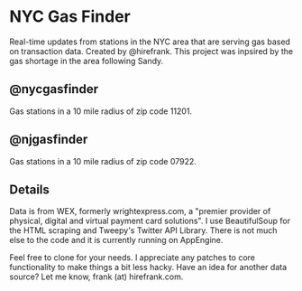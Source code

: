 NYC Gas Finder
============

Real-time updates from stations in the NYC area that are serving gas based on transaction data. Created by @hirefrank. This project was inpsired by the gas shortage in the area following Sandy.

@nycgasfinder
-------------
Gas stations in a 10 mile radius of zip code 11201. 

@njgasfinder
-------------
Gas stations in a 10 mile radius of zip code 07922. 

Details
-------------

Data is from WEX, formerly wrightexpress.com, a "premier provider of physical, digital and virtual payment card solutions". I use BeautifulSoup for the HTML scraping and Tweepy's Twitter API Library. There is not much else to the code and it is currently running on AppEngine. 

Feel free to clone for your needs. I appreciate any patches to core functionality to make things a bit less hacky. Have an idea for another data source? Let me know, frank (at) hirefrank.com.

